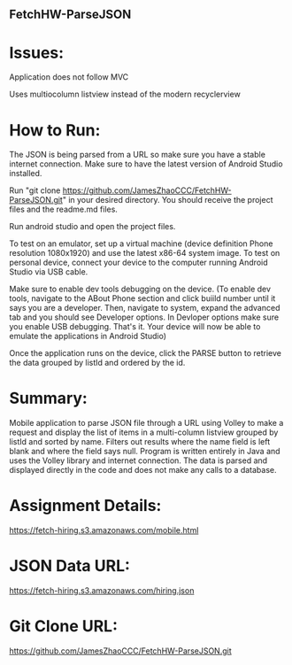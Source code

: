 ## FetchHW-ParseJSON

# Issues:

Application does not follow MVC

Uses multiocolumn listview instead of the modern recyclerview


# How to Run:

The JSON is being parsed from a URL so make sure you have a stable internet connection.
Make sure to have the latest version of Android Studio installed.

Run "git clone https://github.com/JamesZhaoCCC/FetchHW-ParseJSON.git" in your desired directory.
You should receive the project files and the readme.md files.

Run android studio and open the project files.

To test on an emulator, set up a virtual machine (device definition Phone resolution 1080x1920) and use the latest x86-64 system image.
To test on personal device, connect your device to the computer running Android Studio via USB cable.

Make sure to enable dev tools debugging on the device. 
(To enable dev tools, navigate to the ABout Phone section and click buiild number until it says you are a developer.
Then, navigate to system, expand the advanced tab and you should see Developer options. In Devloper options make sure you enable USB debugging.
That's it. Your device will now be able to emulate the applications in Android Studio)

Once the application runs on the device, click the PARSE button to retrieve the data grouped by listId and ordered by the id.

# Summary:

Mobile application to parse JSON file through a URL using Volley to make a request
and display the list of items in a multi-column listview grouped by listId and sorted by name.
Filters out results where the name field is left blank and where the field says null.
Program is written entirely in Java and uses the Volley library and internet connection.
The data is parsed and displayed directly in the code and does not make any calls to a database.

# Assignment Details:
https://fetch-hiring.s3.amazonaws.com/mobile.html

# JSON Data URL:
https://fetch-hiring.s3.amazonaws.com/hiring.json

# Git Clone URL:
https://github.com/JamesZhaoCCC/FetchHW-ParseJSON.git
